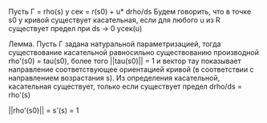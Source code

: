 Пусть Г = rho(s)
y сек = r(s0) + u* drho/ds
Будем говорить, что в точке s0 у кривой существует касательная, если для любого u из R существует предел при ds -> 0 yсек(u)

Лемма. Пусть Г задана натуральной параметризацией, тогда существование касательной равносильно существованию производной
rho'(s0) = tau(s0), более того ||tau(s0)|| = 1 и вектор тау показывает направление соответствующее ориентацией кривой (в соответствии с направлением возрастания s).
Из определения касательной, касательная существует, только если существует предел drho/ds = rho'(s)

||rho'(s0)|| = s'(s) = 1